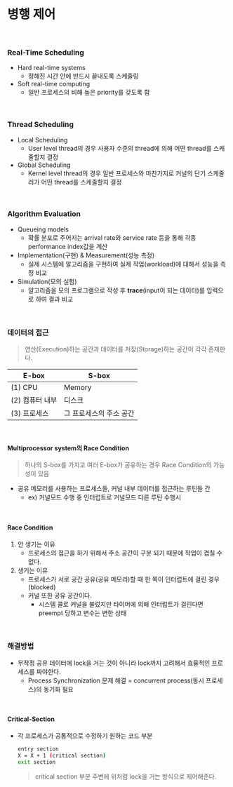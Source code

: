 # 병행 제어

​        

### Real-Time Scheduling

* Hard real-time systems
  * 정해진 시간 안에 반드시 끝내도록 스케줄링
* Soft real-time computing
  * 일반 프로세스의 비해 높은 priority를 갖도록 함

​      

### Thread Scheduling

* Local Scheduling
  * User level thread의 경우 사용자 수준의 thread에 의해 어떤 thread를 스케줄할지 결정
* Global Scheduling
  * Kernel level thread의 경우 일반 프로세스와 마찬가지로 커널의 단기 스케줄러가 어떤 thread를 스케줄할지 결정

​         

### Algorithm Evaluation

* Queueing models
  * 확률 분포로 주어지는 arrival rate와 service rate 등을 통해  각종 performance index값을 계산
* Implementation(구현) & Measurement(성능 측정)
  * 실제 시스템에 알고리즘을 구현하여 실제 작업(workload)에 대해서 성능을 측정 비교
* Simulation(모의 실험)
  * 알고리즘을 모의 프로그램으로 작성 후 **trace**(input이 되는 데이터)를 입력으로 하여 결과 비교

​        

### 데이터의 접근

>  연산(Execution)하는 공간과 데이터를 저장(Storage)하는 공간이 각각 존재한다.

| E-box           | S-box                   |
| --------------- | ----------------------- |
| (1) CPU         | Memory                  |
| (2) 컴퓨터 내부 | 디스크                  |
| (3) 프로세스    | 그 프로세스의 주소 공간 |

​       

#### Multiprocessor system의 Race Condition

> 하나의 S-box를 가지고 여러 E-box가 공유하는 경우 Race Condition의 가능성이 있음

* 공유 메모리를 사용하는 프로세스들, 커널 내부 데이터를 접근하는 루틴들 간
  * ex) 커널모드 수행 중 인터럽트로 커널모드 다른 루틴 수행시

​          

#### Race Condition

1. 안 생기는 이유
   * 프로세스의 접근을 하기 위해서 주소 공간이 구분 되기 때문에 작업이 겹칠 수 없다.
2. 생기는 이유
   * 프로세스가 서로 공간 공유(공유 메모리)할 때 한 쪽이 인터럽트에 걸린 경우(blocked)
   * 커널 또한 공유 공간이다.
     * 시스템 콜로 커널을 불렀지만 타이머에 의해 인터럽트가 걸린다면 preempt 당하고 변수는 변한 상태 

​       

### 해결방법

* 무작정 공유 데이터에 lock을 거는 것이 아니라 lock까지 고려해서 효율적인 프로세스를 짜야한다.
  * Process Synchronization 문제 해결 = concurrent process(동시 프로세스)의 동기화 필요

​       

#### Critical-Section

* 각 프로세스가 공통적으로 수정하기 원하는 코드 부분

  ```bash
  entry section
  X = X + 1 (critical section)
  exit section
  ```

  > critical section 부분 주변에 위처럼 lock을 거는 방식으로 제어해준다.